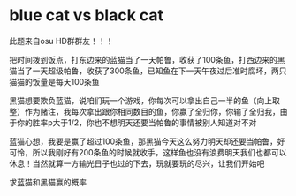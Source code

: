 # blue cat vs black cat

此题来自osu HD群群友！！！

把时间拨到饭点，打东边来的蓝猫当了一天帕鲁，收获了100条鱼，打西边来的黑猫当了一天超级帕鲁，收获了300条鱼，已知鱼在下一天午夜过后准时腐坏，两只猫猫的饭量是每天100条鱼

黑猫想要欺负蓝猫，说咱们玩一个游戏，你每次可以拿出自己一半的鱼（向上取整）作为赌注，我每次拿出跟你相同数目的鱼，你赢了全归你，你输了全归我，由于你的胜率p大于1/2，你也不想明天还要当帕鲁的事情被别人知道对不对

蓝猫心想，我要是赢了超过100条鱼，那黑猫今天这么努力明天却还要当帕鲁，好可怜，所以我刚好有200条鱼的时候就收手，这样鱼也没有浪费明天我们也都可以休息！当然就算一方输光日子也过的下去，玩就要玩的尽兴，让我们开始吧

求蓝猫和黑猫赢的概率
